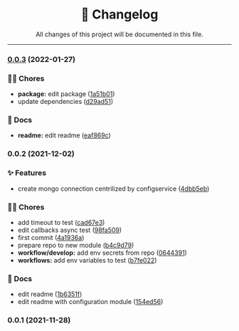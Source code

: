 <div align="center"><h1>📝 Changelog</h1><p>All changes of this project will be documented in this file.</p></div>

---

### [0.0.3](https://github.com/tresdoce/nestjs-database/compare/v0.0.2...v0.0.3) (2022-01-27)


### 👨‍💻 Chores

* **package:** edit package ([1a51b01](https://github.com/tresdoce/nestjs-database/commit/1a51b01fc926b72feb9074dfc6d0468e3650ec2f))
* update dependencies ([d29ad51](https://github.com/tresdoce/nestjs-database/commit/d29ad5144ed327098e61452338297ffb971896e3))


### 📝 Docs

* **readme:** edit readme ([eaf869c](https://github.com/tresdoce/nestjs-database/commit/eaf869c7c4e7adf9c3782dbec3d6e3a3ea161750))

### 0.0.2 (2021-12-02)


### ✨ Features

* create mongo connection centrilized by configservice ([4dbb5eb](https://github.com/tresdoce/nestjs-database/commit/4dbb5ebf8809fd5feb30a58df44497584f46451a))


### 👨‍💻 Chores

* add timeout to test ([cad67e3](https://github.com/tresdoce/nestjs-database/commit/cad67e3693b1873e91795a8656eb1756d7fb4bc6))
* edit callbacks async test ([98fa509](https://github.com/tresdoce/nestjs-database/commit/98fa509f73b9354510ac34dbfea59307e329a31f))
* first commit ([4a1936a](https://github.com/tresdoce/nestjs-database/commit/4a1936aab1cc774ace167efcfc9fbc4039bac353))
* prepare repo to new module ([b4c9d79](https://github.com/tresdoce/nestjs-database/commit/b4c9d794c2af9d62d19e557e2c3cff64e7a84847))
* **workflow/develop:** add env secrets from repo ([0644391](https://github.com/tresdoce/nestjs-database/commit/0644391cc9c2177fe1aa7c14031b5d7cad3ccf08))
* **workflows:** add env variables to test ([b7fe022](https://github.com/tresdoce/nestjs-database/commit/b7fe022ab8189e9cf2e47165ae1ffd1aa22f4193))


### 📝 Docs

* edit readme ([1b6351f](https://github.com/tresdoce/nestjs-database/commit/1b6351f0933808b54913dd780ba67cc7179a862a))
* edit readme with configuration module ([154ed56](https://github.com/tresdoce/nestjs-database/commit/154ed56a605f96799955cbb4bfbcc06ef98d9ba9))

### 0.0.1 (2021-11-28)
